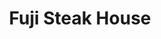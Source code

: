 ---
layout: place
title: Fuji Steak House
permalink: /washington/redmond/fuji-steak-house.html
stateAbbr: WA
stateName: Washington
cityName: Redmond
seo:
  type: restaurant
  links: null
place_id: ChIJ4-NN9q9ykFQRncFXdlLBcKE
photos:
  - name: >-
      places/ChIJ4-NN9q9ykFQRncFXdlLBcKE/photos/AeeoHcJLA1Tz_lOeDdvCFq3HQOpxyu8lqwHIJuMXj15bLlTLeTYABnJtztFlJE-V2Do7RHPojZ5HOLst7iD4fNi-f1vSn5t8uwaYkhtCWWnnHg0BmtN2RJrTq3OyquPDpI5rXicl_oYZHwTj9FxMcMR5LoYw7Vg1ExfhxTDx5q5wO2GeGjfUuxux9JMhH0gzgrIg5kv59QPRZeHdXWLs_Q-W912TrFcNYHWnAaOpn26qVHaCVCSC0ndDY-RtqO9Azp2ZiySLBQ9eeYzNcpvFKtwmYjSK3lsixdkFwfoTe2hOgJatZeS6xLwO4HFbacw3CL5mhdxSADweZLNUSPhfEAm8QgBee05HyJ0TQMfNtjkrxyo98m7PsN27o3Bw_uArAPLqXrc_Xqjw6EhuKPsnz2tN_h22rxL7rryU8DeCu_e5kz9mkj8
    widthPx: 4032
    heightPx: 2268
    authorAttributions:
      - displayName: Steve Hiday
        uri: https://maps.google.com/maps/contrib/105980728319279882938
        photoUri: >-
          https://lh3.googleusercontent.com/a-/ALV-UjWsNNol4q5HQS1CfXF7Oz5bxI26Z3FU5hxUptauoqnms_cTSRerUA=s100-p-k-no-mo
    flagContentUri: >-
      https://www.google.com/local/imagery/report/?cb_client=maps_api_places.places_api&image_key=!1e10!2sCIHM0ogKEICAgIC6k-WS7QE&hl=en-US
    googleMapsUri: >-
      https://www.google.com/maps/place//data=!3m4!1e2!3m2!1sCIHM0ogKEICAgIC6k-WS7QE!2e10!4m2!3m1!1s0x549072aff64de3e3:0xa170c1527657c19d
  - name: >-
      places/ChIJ4-NN9q9ykFQRncFXdlLBcKE/photos/AeeoHcIxV4eQxCyOb_9UqC89YGeAcRnKqSQlIXy_J5RuryMiFDpXp6klaUvuPgzcnhxb0nbtbk1WF_VTBMLWbWuLjhyYKvbPmgnBHSjE5NFH7_n7IjQu4qxtdc8Lf-sla5BMEoHuChTVG7SU6jnHQ0VQuz5Xbfcf2Yc_bVzMdkeL-eTdqf59oL2Nwi3OCrBEd6_W62Hu_AEt1qIgNyGCO2FEtOrtTWZVZInKM8jlRvoeDDcoBwGKFbylXoH6eWsl7YtiZvoqYi6C4Pf4hto7RauK91q-9JAwcWX4fn2A5CmwFAxVRlL__9_COrUpoQL9NxDi-vCRY6_74mLg89alPzDRm5QpJaz4jvT8XEC8kO1CbfkqKdPACpTGJKENNLj0q7PxHoycuHhSn2A2f8qeNWNFgsG3-W40B-JfDEGRdZz2osqZmQ
    widthPx: 4032
    heightPx: 3024
    authorAttributions:
      - displayName: Elaina Sh
        uri: https://maps.google.com/maps/contrib/102251432310582882258
        photoUri: >-
          https://lh3.googleusercontent.com/a-/ALV-UjUptBrhOrwUFqpor216WBG7DHbY8CUFsGbe2yqB5m1ij9spDP2i=s100-p-k-no-mo
    flagContentUri: >-
      https://www.google.com/local/imagery/report/?cb_client=maps_api_places.places_api&image_key=!1e10!2sCIHM0ogKEICAgIDj6JfgYg&hl=en-US
    googleMapsUri: >-
      https://www.google.com/maps/place//data=!3m4!1e2!3m2!1sCIHM0ogKEICAgIDj6JfgYg!2e10!4m2!3m1!1s0x549072aff64de3e3:0xa170c1527657c19d
  - name: >-
      places/ChIJ4-NN9q9ykFQRncFXdlLBcKE/photos/AeeoHcLUIRT1n-g5bBHuM3GRe88xXDzBnX_D3fPIKz1EiLTUAYXT3k6c7i3ZAlPaeiekyjp2NSSBCld8eCG5s8VLNyMHzn3Lnc4oNlCs___oYttZD37O6yflLnMsEP-UejcOL6jUwhrpTq_W9uFo9ws7xBvk39oxB58qoB-OKLBMUdwBnflcxvb_fS3k_vGxs5Al42f794E_FGqKsGnt4I4csN31t8KX5Kd8ZCcDjJNLlkYhOTMh0Ab7Q29lJu1q4NrPckrxLkkbaMTk52zaHkzB9akYq1w6NZx3gBHDP77Jng93JQD-09h7FyXC7S767C9RDjkq-r4H71EcqOE2d7AiaCxoERPIwwvJlKrFkYEmUBVSEhw4dmkV3uHuOCf9mfdG4GKkc1HNTeWDi2Bg25JUIV7PzSoEA1VtbCCs1T2-TtCVW7mT
    widthPx: 4080
    heightPx: 3072
    authorAttributions:
      - displayName: Carol B.C. Honkanen, RETIRED
        uri: https://maps.google.com/maps/contrib/108047709057768423063
        photoUri: >-
          https://lh3.googleusercontent.com/a-/ALV-UjUHk_bysS8joI9aLasm4_MvTPHoILrSGYwsjJz5bPZk515fplz0-Q=s100-p-k-no-mo
    flagContentUri: >-
      https://www.google.com/local/imagery/report/?cb_client=maps_api_places.places_api&image_key=!1e10!2sCIHM0ogKEICAgIDH2tmp2gE&hl=en-US
    googleMapsUri: >-
      https://www.google.com/maps/place//data=!3m4!1e2!3m2!1sCIHM0ogKEICAgIDH2tmp2gE!2e10!4m2!3m1!1s0x549072aff64de3e3:0xa170c1527657c19d
  - name: >-
      places/ChIJ4-NN9q9ykFQRncFXdlLBcKE/photos/AeeoHcJOVnRG3NAULopvA28aQ-8clHmL54mvkCy8ZcLrQX1_jBPeC_OdF3nlqC68JyHu486DKPwO5WUY6Hp8kPCd6j6JbnelRE8GKfX8x7X1DOEEymeUR3ufvNw_uAI4oMhxkt36ZCCWx_1x9DFLvvx2NARfmrm8H5Ljb346Jn52aR4eTtkdKKeZuFWt_CxfEnJ0JxmZATP3lE5AzmXe_-Qt9jTpAnHKb1scp-uhuP1UJ1PKWzdeZL01I0eXqNeckeBJZUHswUdfDmt-aygDCK9f_e5_w2naclKqybnOE5LJccJ2cKmOItsmSWDSZryH47s3UMLMwa6umHxuYSISbnnp1XqT0vwuo746wr8f0xBKTRfbRoMOPmMdRVR_QpknpF1EWgt7EV1AEG2hYkqJQy049p-5WPnd0mCn3psynWdMrNaKPg
    widthPx: 3000
    heightPx: 4000
    authorAttributions:
      - displayName: Nancy Le
        uri: https://maps.google.com/maps/contrib/103228306300589486804
        photoUri: >-
          https://lh3.googleusercontent.com/a-/ALV-UjVhx0MVviqKYtaKTLQcdm3mCC6d_wcA1iwuXdlZ-WperPYEK21PoA=s100-p-k-no-mo
    flagContentUri: >-
      https://www.google.com/local/imagery/report/?cb_client=maps_api_places.places_api&image_key=!1e10!2sCIHM0ogKEICAgICz842nXA&hl=en-US
    googleMapsUri: >-
      https://www.google.com/maps/place//data=!3m4!1e2!3m2!1sCIHM0ogKEICAgICz842nXA!2e10!4m2!3m1!1s0x549072aff64de3e3:0xa170c1527657c19d
  - name: >-
      places/ChIJ4-NN9q9ykFQRncFXdlLBcKE/photos/AeeoHcITjHl_afSdI7D0u9OaO4fziVOpJ1dx89tEmjGIgV3dHSF4ywv6lImxlsnozEklxqKuB-17giNzXoNDsJwJ9VrS8S6FV9rowCuHd7fwIeYR12bPH2BdszYlTyicbZMc-eG4RRndtiJdDBzgPgvI9XDq4EVv1eNW61ckdLoYPh7TS88SbuwYjvwMN6SFiYOLvQY32iKXHYTxi1kHzWakYapP2t2YL3SlGF1RQq9gNz8nQL49_LN2EaA07pDFstopKVaWsSJFxudnOO8-1oKE6PIqTL7se3f4hK8aAv3Azl9PiGVkYLOlekE2aKON_va3CStym6HDYl92c9yiHmFZ8pjbkt2NJS1-Ti6WhllSmIxxdW9ZCMZmHeokRkYGdWf0MdE5xcUepv715wPrhmvgIMcoBOliJXmGAN0xrfsbxrSGgqg
    widthPx: 2268
    heightPx: 3592
    authorAttributions:
      - displayName: Ruby Morales
        uri: https://maps.google.com/maps/contrib/107114510299847533899
        photoUri: >-
          https://lh3.googleusercontent.com/a/ACg8ocJQfVImsOMsH0L6ZdSmgP54X9OOKDOxLA4m0eN0H-kqB4HepfPF=s100-p-k-no-mo
    flagContentUri: >-
      https://www.google.com/local/imagery/report/?cb_client=maps_api_places.places_api&image_key=!1e10!2sCIHM0ogKEICAgIDXqZjDtAE&hl=en-US
    googleMapsUri: >-
      https://www.google.com/maps/place//data=!3m4!1e2!3m2!1sCIHM0ogKEICAgIDXqZjDtAE!2e10!4m2!3m1!1s0x549072aff64de3e3:0xa170c1527657c19d
  - name: >-
      places/ChIJ4-NN9q9ykFQRncFXdlLBcKE/photos/AeeoHcIUe6bx1XdhkpaSPIznEcdDfBxydYTsDAtdNA-zaDCRLxz71wT63eOqAoN7UdZI_AbLMt3fsiGrlbsegnYnXtL_xWY20oD-Ctml5FVAunTt73fmiNsx1Ru2vxKC8cLx25syiF3d_Qx3MbGhBd78iQSUUqDUcK7iqsvSJ9qEVIpXbhHRJJgrnaG3m3yDwT5qSEUX32QS48C3jTrgiKMAMzG25l8hpfbeapzPXlfWgRwJQH--Z8x2JzgWUmAj2V8fAhidh-qM6S2xNuK4C94_EWK5ghefL1wuaxMNWxt3iAdNLFIxJw2yh5l1Q7gpig3c9GtJbinhqjI40RZ4yccT-LAXaXs774SE19D0fAixqhdM9l75gaEFbM-NR1Ha659GpVhy0Be65pTc5ZI6YvRRIi4vs4YsLn6zG8tleBTTiWmJ3Fcy
    widthPx: 4032
    heightPx: 3024
    authorAttributions:
      - displayName: Jeremiah Klassen
        uri: https://maps.google.com/maps/contrib/107153076425025071514
        photoUri: >-
          https://lh3.googleusercontent.com/a/ACg8ocKT0loQoaGbwXVvkP7yAriW1-yWAxALvukosb_Y8OvwZ3mHJg=s100-p-k-no-mo
    flagContentUri: >-
      https://www.google.com/local/imagery/report/?cb_client=maps_api_places.places_api&image_key=!1e10!2sCIHM0ogKEICAgICexererQE&hl=en-US
    googleMapsUri: >-
      https://www.google.com/maps/place//data=!3m4!1e2!3m2!1sCIHM0ogKEICAgICexererQE!2e10!4m2!3m1!1s0x549072aff64de3e3:0xa170c1527657c19d
  - name: >-
      places/ChIJ4-NN9q9ykFQRncFXdlLBcKE/photos/AeeoHcJVLsji3pLDiMQrGs4qWc-nHGWiR1KZqXsPi2SADvo6EUlW1mhWmGaAnevay37WqWCRTp6zqah6DGReyV-T2hScK5Rb7PL_9CMmhxJQjOvrzYl6biG1g0CVxs6c6Lb4zTKbLZsMQrTdqN7g24WwtiliZJLaLVCZmt6OLwVLGtm1OctBXj-y5RyuRQWwjinJX8cTyS2hgdFn7_fV2UKka1AuufEQZp_gUoGd5D7271lzHeRQePU0Ads5lTtCN52cukbtcjlGm_H_PfFeXw37lSHcJS3gvmqpPuy4HdvbZsuM9J4Pskmrgj7CzOZsFMeHoFdZ1AAEDe8007VnW9OjLn3OeSk-DCuSg2vVFQ57WucMmOqJaScUJRJlNDLJuBY02aoGYaoLMapXutlcWuUX2AqUCLDJ_YPuN5yv21HZ25Ow5Ldv
    widthPx: 3024
    heightPx: 4032
    authorAttributions:
      - displayName: Jackson Hong (xenoverse)
        uri: https://maps.google.com/maps/contrib/117449977611258968982
        photoUri: >-
          https://lh3.googleusercontent.com/a-/ALV-UjUeCALN69WYTnvT6HX0Dx2FZqEgu3xHMNJnrvYBDSJ-VoBAo66I=s100-p-k-no-mo
    flagContentUri: >-
      https://www.google.com/local/imagery/report/?cb_client=maps_api_places.places_api&image_key=!1e10!2sCIHM0ogKEICAgICJqcqMoQE&hl=en-US
    googleMapsUri: >-
      https://www.google.com/maps/place//data=!3m4!1e2!3m2!1sCIHM0ogKEICAgICJqcqMoQE!2e10!4m2!3m1!1s0x549072aff64de3e3:0xa170c1527657c19d
  - name: >-
      places/ChIJ4-NN9q9ykFQRncFXdlLBcKE/photos/AeeoHcJUxX0ICLQ8JgfDoSeEi1-kvA-05B92KN9QrQUJkFYtF_nJB1J2a1RBMnFnaVrJVDWgFofVjR0b3bDNJE9PMPE_vj8U1kmRdQa7rWqdNKqxKLCmGo6XvqGqHi73OkQklimu8rY5lPkdzs7vGVKnuZUhUrt0u-R8MLp1Yxd5zgCrmpN57oG8wm69WHs-3c6mtPoEjpnQ99VDT9Dq_gfMmyj3tWDxo7_CgqETH8Ftp-DtG5x8rWPc6UpHoB89qofVNjZvjn0h7W3nVkRwZf2DHaM9R2CdVvEIHFuJ0LrHVUi3C29MaMvpLCecNIly7PYGvpLFAxmqH03mkJZq4xXN2fom0EBUof2kOSdX6bCLK9rjvYc70PbfHXqrIvNYLrMlrlgo6P1mk4_cdumctz9VU06fGXd9jaU6ueZeNNtqKBvhAxk
    widthPx: 3024
    heightPx: 4032
    authorAttributions:
      - displayName: Mariel Anne Sacayan
        uri: https://maps.google.com/maps/contrib/111783733835944156705
        photoUri: >-
          https://lh3.googleusercontent.com/a-/ALV-UjUebBOyqrrJrZJChID9x5D1NqF46Eo17ENzUIxzw7O8ekOs-jDm=s100-p-k-no-mo
    flagContentUri: >-
      https://www.google.com/local/imagery/report/?cb_client=maps_api_places.places_api&image_key=!1e10!2sCIHM0ogKEICAgICR--DM7AE&hl=en-US
    googleMapsUri: >-
      https://www.google.com/maps/place//data=!3m4!1e2!3m2!1sCIHM0ogKEICAgICR--DM7AE!2e10!4m2!3m1!1s0x549072aff64de3e3:0xa170c1527657c19d
  - name: >-
      places/ChIJ4-NN9q9ykFQRncFXdlLBcKE/photos/AeeoHcLlac94ieRSs9BFIqAFCHS68PL4HvrxTKLPq92eg_L5nH6kIez4WQr0oAjCXRXu2N5HxSH7robZhBQgbeP3QlXSXA87qIHLOeueW1ZBlSchZiSom7Z4WW0XeYI0aOf0jvCjKthzTHVWFTCLb0GRJPhh4Cjiv4R5OYudx4FUhnCyOPX9p-ui9RwC4OCnE94Gt6HsA_jjGp2jPEeQWiYNAg_U4wTwSLj1bWNMKZrS5hYXF6SZUd-WxxGE_u0hQy24eAQJDAtO-sGyYmSqFvLmq-lTXRXp_Gka7R7xu4z4rSbM3hW-nEhUQyHZozao7bebRDXBj0McyFX-XzDgE7GKBN3C99nsIwHQrtQbXHcWT1PaAMH7sa3HNlu3lg-DIX22uJAWDWQj2VP2x7JSPjoT61jCwEFWY6N6WImV59Yj0U6_ug
    widthPx: 3024
    heightPx: 4032
    authorAttributions:
      - displayName: Mariel Anne Sacayan
        uri: https://maps.google.com/maps/contrib/111783733835944156705
        photoUri: >-
          https://lh3.googleusercontent.com/a-/ALV-UjUebBOyqrrJrZJChID9x5D1NqF46Eo17ENzUIxzw7O8ekOs-jDm=s100-p-k-no-mo
    flagContentUri: >-
      https://www.google.com/local/imagery/report/?cb_client=maps_api_places.places_api&image_key=!1e10!2sCIHM0ogKEICAgICR--DMHA&hl=en-US
    googleMapsUri: >-
      https://www.google.com/maps/place//data=!3m4!1e2!3m2!1sCIHM0ogKEICAgICR--DMHA!2e10!4m2!3m1!1s0x549072aff64de3e3:0xa170c1527657c19d
  - name: >-
      places/ChIJ4-NN9q9ykFQRncFXdlLBcKE/photos/AeeoHcLoDKH5YVwpO0sDTjVKDmyueRYM9QmOndVMzGzrbcfXyvPxVPYr74viij59EQ1oSClQPQLJpd5OA54pgBCsYnJMPP8FNxjzU2mlfjAPDFe7fVvT6GpSiJ-16p-jXepD9vNQukov3fYXr8PWJXFy5Nl_82jXlKIRBkTgoKEfCb47Ob80xruGzXgDyBOL62ItGymzbTpU7b88BVJ-ykOaDa0ftBa1E9gyBxxcPCwW4-9QecoPCVzMKeTT20SYp2EeKUssyAPU1ZG0iH3BjJStMpvWlKMKIyi1pIP6h-0o3ISdSE4XVsedjToO9bmJGSAEjpn-_mnpfjnVJz8XFauEdjooi-HkRflzkPLYi8SSY18zPuax488lL-Wm3tIvgnu6axvkDjE_cUmKvkkzRI6t8s5VHuh5e9oeGgKXUoy1-qbbIg
    widthPx: 3024
    heightPx: 4032
    authorAttributions:
      - displayName: Jackson Hong (xenoverse)
        uri: https://maps.google.com/maps/contrib/117449977611258968982
        photoUri: >-
          https://lh3.googleusercontent.com/a-/ALV-UjUeCALN69WYTnvT6HX0Dx2FZqEgu3xHMNJnrvYBDSJ-VoBAo66I=s100-p-k-no-mo
    flagContentUri: >-
      https://www.google.com/local/imagery/report/?cb_client=maps_api_places.places_api&image_key=!1e10!2sCIHM0ogKEICAgICJqcqMYQ&hl=en-US
    googleMapsUri: >-
      https://www.google.com/maps/place//data=!3m4!1e2!3m2!1sCIHM0ogKEICAgICJqcqMYQ!2e10!4m2!3m1!1s0x549072aff64de3e3:0xa170c1527657c19d
address: 7330 164th Ave NE e255, Redmond, WA 98052, USA
street: 7330 164th Ave NE e255
city: Redmond
state: WA
zip: '98052'
country: USA
neighborhood: Downtown
latitude: '47.669739'
longitude: '-122.120329'
accessibility_options:
  wheelchairAccessibleParking: true
  wheelchairAccessibleEntrance: true
  wheelchairAccessibleRestroom: true
  wheelchairAccessibleSeating: true
business_status: OPERATIONAL
name: Fuji Steak House
google_maps_links:
  directionsUri: >-
    https://www.google.com/maps/dir//''/data=!4m7!4m6!1m1!4e2!1m2!1m1!1s0x549072aff64de3e3:0xa170c1527657c19d!3e0
  placeUri: https://maps.google.com/?cid=11633010397414932893
  writeAReviewUri: >-
    https://www.google.com/maps/place//data=!4m3!3m2!1s0x549072aff64de3e3:0xa170c1527657c19d!12e1
  reviewsUri: >-
    https://www.google.com/maps/place//data=!4m4!3m3!1s0x549072aff64de3e3:0xa170c1527657c19d!9m1!1b1
  photosUri: >-
    https://www.google.com/maps/place//data=!4m3!3m2!1s0x549072aff64de3e3:0xa170c1527657c19d!10e5
primary_type: Restaurant
opening_hours:
  regular: null
  current: null
secondary_opening_hours:
  regular:
    weekdayDescriptions: null
    type: null
  current:
    weekdayDescriptions: null
    type: null
phone: null
price_level: null
price_range: null
rating: null
rating_count: 0
website: null
description: >-
  Discover Fuji Steak House in Redmond, WA$$$Fuji Steak House in Redmond, WA,
  stands out as a vibrant Japanese steakhouse offering hibachi grills and fresh
  sushi options that draw in locals and visitors alike. This welcoming spot
  features a lively bar atmosphere with happy hour specials, making it an ideal
  choice for casual dinners or special occasions. Guests can enjoy the
  interactive teppanyaki-style cooking, where skilled chefs prepare flavorful
  dishes right at the table, adding an entertaining element to every meal. The
  restaurant also prioritizes accessibility, with features like
  wheelchair-friendly entrances and seating, ensuring a comfortable experience
  for all. Whether you're exploring sushi restaurants near you or seeking a fun
  Japanese dining spot, this location combines quality cuisine with an engaging
  vibe.
generative_summary: >-
  Discover Fuji Steak House in Redmond, WA$$$Fuji Steak House in Redmond, WA,
  stands out as a vibrant Japanese steakhouse offering hibachi grills and fresh
  sushi options that draw in locals and visitors alike. This welcoming spot
  features a lively bar atmosphere with happy hour specials, making it an ideal
  choice for casual dinners or special occasions. Guests can enjoy the
  interactive teppanyaki-style cooking, where skilled chefs prepare flavorful
  dishes right at the table, adding an entertaining element to every meal. The
  restaurant also prioritizes accessibility, with features like
  wheelchair-friendly entrances and seating, ensuring a comfortable experience
  for all. Whether you're exploring sushi restaurants near you or seeking a fun
  Japanese dining spot, this location combines quality cuisine with an engaging
  vibe.
generative_disclosure: Summarized by AI using the Grok-3-Mini model.
reviews: null
review_summary: >-
  What Customers Are Saying$$$Visitors to this spot often rave about the tasty
  hibachi dishes like steak, shrimp, and chicken, along with delicious fried
  rice that keeps diners coming back for more. The teppanyaki experience is
  frequently described as fun and engaging, thanks to the talented chefs who put
  on a show while preparing meals, making it perfect for celebrations or group
  outings. Fresh sushi options add to the appeal, with many highlighting the
  overall lively atmosphere and top-notch service that makes every visit feel
  special. While some note that prices can be on the higher side, the
  combination of great food and entertainment generally leaves a positive
  impression. If you're searching for reliable sushi places near me, this
  restaurant delivers a solid, enjoyable experience with just a few trade-offs
  to keep in mind.
review_disclosure: Summarized by AI using the Grok-3-Mini model.
parking_options: null
payment_options: null
allow_dogs: null
curbside_pickup: null
delivery: null
dine_in: null
good_for_children: null
good_for_groups: null
good_for_sports: null
live_music: null
menu_for_children: null
outdoor_seating: null
reservable: null
restroom: null
serves_beer: null
serves_breakfast: null
serves_brunch: null
serves_cocktails: null
serves_coffee: null
serves_dinner: null
serves_dessert: null
serves_lunch: null
serves_vegetarian_food: null
serves_wine: null
takeout: null
update_category: pro
places_description: null

---